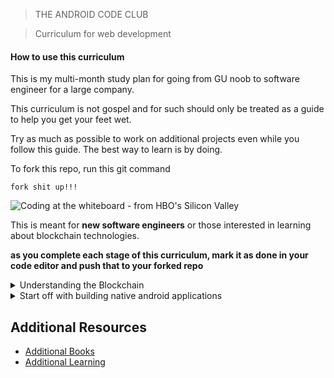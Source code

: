 > THE ANDROID CODE CLUB

> Curriculum for web development

#### How to use this curriculum

This is my multi-month study plan for going from GU noob to software engineer for a large company.

This curriculum is not gospel and for such should only be treated as a guide to help you get your feet wet. 

Try as much as possible to work on additional projects even while you follow this guide. The best way to learn is by doing.

To fork this repo, run this git command
```
fork shit up!!!
```

![Coding at the whiteboard - from HBO's Silicon Valley](https://d3j2pkmjtin6ou.cloudfront.net/coding-at-the-whiteboard-silicon-valley.png)

This is meant for **new software engineers** or those interested in learning about blockchain technologies.

**as you complete each stage of this curriculum, mark it as done in your code editor and push that to your forked repo**

<details>
<summary>Understanding the Blockchain</summary>

- [ ] [MOTIVATION: An intro to mobile development](https://www.youtube.com/watch?v=DZ-rEgAWFkQ)
    - [ ] [The Future of Mobile Development](https://www.youtube.com/watch?v=Nh0F_okJAkA)
- [ ] [Web vs. Mobile development. Which should you learn?](https://www.youtube.com/watch?v=bKLx4SwuumM)
- [ ] [Native Or Cross Platform Mobile Development](https://www.youtube.com/watch?v=ezSE_UQ5UZY)
- [ ] Getting acquainted with possible IDEs
    - [ ] [Android Studio](https://www.youtube.com/watch?v=L8QzFU0k5OA)

</details>

<details>

<summary>Start off with building native android applications</summary>

- [ ] Get used to your workspace
- [ ] Start an Android Studio tutorial
- [ ] Practice working on projects

</details>


## Additional Resources

- [Additional Books](#additional-books)
- [Additional Learning](#additional-learning)